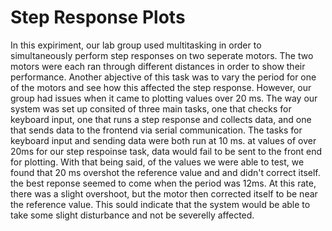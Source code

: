 # Step Response Plots
In this expiriment, our lab group used multitasking in order to simultaneously perform step responses on two seperate motors. The two motors were each ran through different distances in order to show their performance. Another abjective of this task was to vary the period for one of the motors and see how this affected the step response. However, our group had issues when it came to plotting values over 20 ms. The way our system was set up consited of three main tasks, one that checks for keyboard input, one that runs a step response and collects data, and one that sends data to the frontend via serial communication. The tasks for keyboard input and sending data were both run at 10 ms. at values of over 20ms for our step respoinse task, data would fail to be sent to the front end for plotting. With that being said, of the values we were able to test, we found that 20 ms overshot the reference value and and didn't correct itself. the best reponse seemed to come when the period was 12ms. At this rate, there was a slight overshoot, but the motor then corrected itself to be near the reference value. This sould indicate that the system would be able to take some slight disturbance and not be severelly affected.
